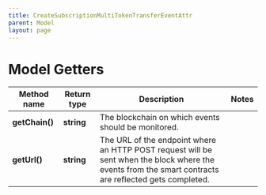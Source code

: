 ```yaml
---
title: CreateSubscriptionMultiTokenTransferEventAttr
parent: Model
layout: page
---
```


# Model Getters

Method name | Return type | Description | Notes
------------ | ------------- | ------------- | -------------
**getChain()** | **string** | The blockchain on which events should be monitored. |
**getUrl()** | **string** | The URL of the endpoint where an HTTP POST request will be sent when the block where the events from the smart contracts are reflected gets completed. |

